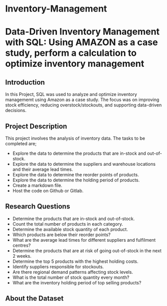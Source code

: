 # Inventory-Management
# Data-Driven Inventory Management with SQL: Using AMAZON as a case study, perform a calculation to optimize inventory management

## Introduction
In this Project, SQL was used to analyze and optimize inventory managememt using Amazon as a case study. The focus was on improving stock efficiency, reducing overstock/stockouts, and supporting data-driven decisions.

## Project Description
This project involves the analysis of inventory data. The tasks to be completed are;
- Explore the data to determine the products that are in-stock and out-of-stock.
- Explore the data to determine the suppliers and warehouse locations and their average lead times.
- Explore the data to determine the reorder points of products.
- Explore the data to determine the holding period of products.
- Create a markdown file.
- Host the code on Github or Gitlab.

## Research Questions
- Determine the products that are in-stock and out-of-stock.
- Count the total number of products in each category.
- Determine the available stock quantity of each product.
- Which products are below their reorder points?
- What are the average lead times for different suppliers and fulfilment centres?
- Determine the products that are at risk of going out-of-stock in the next 2 weeks.
- Determine the top 5 products with the highest holding costs.
- Identify suppliers responsible for stockouts.
- Are there regional demand patterns affecting stock levels.
- What is the total number of stock quantity every month?
- What are the inventory holding period of top selling products?

## About the Dataset
